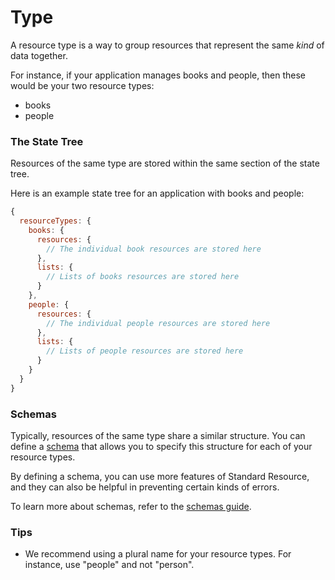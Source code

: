 # Type

A resource type is a way to group resources that represent the same _kind_ of data
together.

For instance, if your application manages books and people, then these would be your
two resource types:

* books
* people

### The State Tree

Resources of the same type are stored within the same section of the state tree.

Here is an example state tree for an application with books and people:

```js
{
  resourceTypes: {
    books: {
      resources: {
        // The individual book resources are stored here
      },
      lists: {
        // Lists of books resources are stored here
      }
    },
    people: {
      resources: {
        // The individual people resources are stored here
      },
      lists: {
        // Lists of people resources are stored here
      }
    }
  }
}
```

### Schemas

Typically, resources of the same type share a similar structure. You can define a [schema](../glossary.md#schema)
that allows you to specify this structure for each of your resource types.

By defining a schema, you can use more features of Standard Resource, and they can
also be helpful in preventing certain kinds of errors.

To learn more about schemas, refer to the [schemas guide](./schemas.md).

### Tips

* We recommend using a plural name for your resource types. For instance, use
  "people" and not "person".
